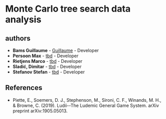# Monte Carlo tree search data analysis

## authors

* **Bams Guillaume** - [Guillaume](https://github.com/Guil02) - Developer
* **Persoon Max** - [tbd]() - Developer
* **Rietjens Marco** - [tbd]() - Developer
* **Sladić, Dimitar** - [tbd]() - Developer
* **Stefanov Stefan** - [tbd]() - Developer

## References

* Piette, E., Soemers, D. J., Stephenson, M., Sironi, C. F., Winands, M. H., & Browne, C. (2019). Ludii--The Ludemic
  General Game System. arXiv preprint arXiv:1905.05013.